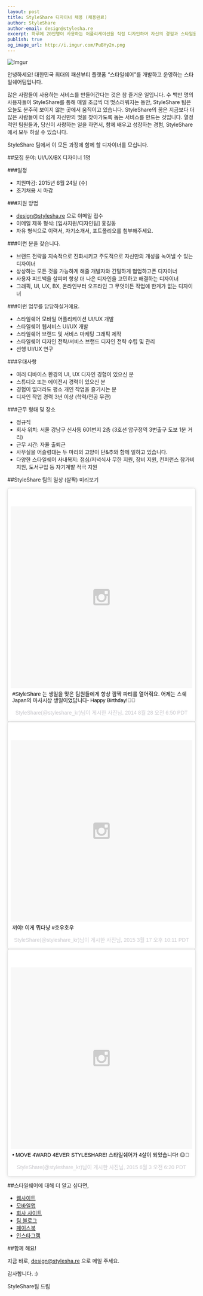 ```yaml
---
layout: post
title: StyleShare 디자이너 채용 (채용완료)
author: StyleShare
author-email: design@stylesha.re
excerpt: 하루에 20만명이 사용하는 어플리케이션을 직접 디자인하며 자신의 경험과 스타일을 녹여내보세요. 작지만 끈끈한 스타일쉐어 디자인팀은 언제든지 당신이 제안할 디자인에 귀기울이고 받아들일 준비가 되어있습니다. StyleShare와 함께 할 디자이너를 모십니다!
publish: true
og_image_url: http://i.imgur.com/PuBYy2n.png
---
```


![Imgur](http://i.imgur.com/PuBYy2n.png)

안녕하세요! 대한민국 최대의 패션뷰티 플랫폼 “스타일쉐어”를 개발하고 운영하는 스타일쉐어팀입니다.

많은 사람들이 사용하는 서비스를 만들어간다는 것은 참 즐거운 일입니다. 수 백만 명의 사용자들이 StyleShare를 통해 매일 조금씩 더 멋스러워지는 동안, StyleShare 팀은 오늘도 분주히 보이지 않는 곳에서 움직이고 있습니다. StyleShare의 꿈은 지금보다 더 많은 사람들이 더 쉽게 자신만의 멋을 찾아가도록 돕는 서비스를 만드는 것입니다. 열정적인 팀원들과, 당신이 사랑하는 일을 하면서, 함께 배우고 성장하는 경험, StyleShare에서 모두 하실 수 있습니다.

StyleShare 팀에서 이 모든 과정에 함께 할 디자이너를 모십니다.

##모집 분야: UI/UX/BX 디자이너 1명

###일정

- 지원마감: 2015년 6월 24일 (수)
- 조기채용 시 마감

###지원 방법

- design@stylesha.re 으로 이메일 접수
- 이메일 제목 형식: [입사지원/디자인팀] 홍길동
- 자유 형식으로 이력서, 자기소개서, 포트폴리오를 첨부해주세요.

###이런 분을 찾습니다.

- 브랜드 전략을 지속적으로 진화시키고 주도적으로 자신만의 개성을 녹여낼 수 있는 디자이너
- 상상하는 모든 것을 가능하게 해줄 개발자와 긴밀하게 협업하고픈 디자이너
- 사용자 피드백을 살피며 항상 더 나은 디자인을 고민하고 해결하는 디자이너
- 그래픽, UI, UX, BX, 온라인부터 오프라인 그 무엇이든 작업에 한계가 없는 디자이너

###이런 업무를 담당하실거에요.

- 스타일쉐어 모바일 어플리케이션 UI/UX 개발
- 스타일쉐어 웹서비스 UI/UX 개발
- 스타일쉐어 브랜드 및 서비스 마케팅 그래픽 제작
- 스타일쉐어 디자인 전략/서비스 브랜드 디자인 전략 수립 및 관리
- 선행 UI/UX 연구

###우대사항

- 여러 디바이스 환경의 UI, UX 디자인 경험이 있으신 분
- 스튜디오 또는 에이전시 경력이 있으신 분
- 경험이 없더라도 평소 개인 작업을 즐기시는 분
- 디자인 작업 경력 3년 이상 (학력/전공 무관)

###근무 형태 및 장소

- 정규직
- 회사 위치: 서울 강남구 신사동 601번지 2층 (3호선 압구정역 3번출구 도보 1분 거리)
- 근무 시간: 자율 출퇴근
- 사무실을 어슬렁대는 두 마리의 고양이 단&추와 함께 일하고 있습니다.
- 다양한 스타일쉐어 사내복지: 점심/저녁식사 무한 지원, 장비 지원, 컨퍼런스 참가비 지원, 도서구입 등 자기계발 적극 지원

##StyleShare 팀의 일상 (살짝) 미리보기

<blockquote class="instagram-media" data-instgrm-captioned data-instgrm-version="4" style=" background:#FFF; border:0; border-radius:3px; box-shadow:0 0 1px 0 rgba(0,0,0,0.5),0 1px 10px 0 rgba(0,0,0,0.15); margin: 1px; max-width:658px; padding:0; width:99.375%; width:-webkit-calc(100% - 2px); width:calc(100% - 2px);"><div style="padding:8px;"> <div style=" background:#F8F8F8; line-height:0; margin-top:40px; padding:50% 0; text-align:center; width:100%;"> <div style=" background:url(data:image/png;base64,iVBORw0KGgoAAAANSUhEUgAAACwAAAAsCAMAAAApWqozAAAAGFBMVEUiIiI9PT0eHh4gIB4hIBkcHBwcHBwcHBydr+JQAAAACHRSTlMABA4YHyQsM5jtaMwAAADfSURBVDjL7ZVBEgMhCAQBAf//42xcNbpAqakcM0ftUmFAAIBE81IqBJdS3lS6zs3bIpB9WED3YYXFPmHRfT8sgyrCP1x8uEUxLMzNWElFOYCV6mHWWwMzdPEKHlhLw7NWJqkHc4uIZphavDzA2JPzUDsBZziNae2S6owH8xPmX8G7zzgKEOPUoYHvGz1TBCxMkd3kwNVbU0gKHkx+iZILf77IofhrY1nYFnB/lQPb79drWOyJVa/DAvg9B/rLB4cC+Nqgdz/TvBbBnr6GBReqn/nRmDgaQEej7WhonozjF+Y2I/fZou/qAAAAAElFTkSuQmCC); display:block; height:44px; margin:0 auto -44px; position:relative; top:-22px; width:44px;"></div></div> <p style=" margin:8px 0 0 0; padding:0 4px;"> <a href="https://instagram.com/p/sPoZx0GOek/" style=" color:#000; font-family:Arial,sans-serif; font-size:14px; font-style:normal; font-weight:normal; line-height:17px; text-decoration:none; word-wrap:break-word;" target="_top">#StyleShare 는 생일을 맞은 팀원들에게 항상 깜짝 파티를 열어줘요. 어제는 스쉐 Japan의 마사시상 생일이었답니다-  Happy Birthday!🎂🎁</a></p> <p style=" color:#c9c8cd; font-family:Arial,sans-serif; font-size:14px; line-height:17px; margin-bottom:0; margin-top:8px; overflow:hidden; padding:8px 0 7px; text-align:center; text-overflow:ellipsis; white-space:nowrap;">StyleShare(@styleshare_kr)님이 게시한 사진님, <time style=" font-family:Arial,sans-serif; font-size:14px; line-height:17px;" datetime="2014-08-28T13:50:01+00:00">2014  8월 28 오전 6:50 PDT</time></p></div></blockquote>
<script async defer src="//platform.instagram.com/en_US/embeds.js"></script>
<blockquote class="instagram-media" data-instgrm-captioned data-instgrm-version="4" style=" background:#FFF; border:0; border-radius:3px; box-shadow:0 0 1px 0 rgba(0,0,0,0.5),0 1px 10px 0 rgba(0,0,0,0.15); margin: 1px; max-width:658px; padding:0; width:99.375%; width:-webkit-calc(100% - 2px); width:calc(100% - 2px);"><div style="padding:8px;"> <div style=" background:#F8F8F8; line-height:0; margin-top:40px; padding:50% 0; text-align:center; width:100%;"> <div style=" background:url(data:image/png;base64,iVBORw0KGgoAAAANSUhEUgAAACwAAAAsCAMAAAApWqozAAAAGFBMVEUiIiI9PT0eHh4gIB4hIBkcHBwcHBwcHBydr+JQAAAACHRSTlMABA4YHyQsM5jtaMwAAADfSURBVDjL7ZVBEgMhCAQBAf//42xcNbpAqakcM0ftUmFAAIBE81IqBJdS3lS6zs3bIpB9WED3YYXFPmHRfT8sgyrCP1x8uEUxLMzNWElFOYCV6mHWWwMzdPEKHlhLw7NWJqkHc4uIZphavDzA2JPzUDsBZziNae2S6owH8xPmX8G7zzgKEOPUoYHvGz1TBCxMkd3kwNVbU0gKHkx+iZILf77IofhrY1nYFnB/lQPb79drWOyJVa/DAvg9B/rLB4cC+Nqgdz/TvBbBnr6GBReqn/nRmDgaQEej7WhonozjF+Y2I/fZou/qAAAAAElFTkSuQmCC); display:block; height:44px; margin:0 auto -44px; position:relative; top:-22px; width:44px;"></div></div> <p style=" margin:8px 0 0 0; padding:0 4px;"> <a href="https://instagram.com/p/0W1mqkmOVG/" style=" color:#000; font-family:Arial,sans-serif; font-size:14px; font-style:normal; font-weight:normal; line-height:17px; text-decoration:none; word-wrap:break-word;" target="_top">끼야! 이게 뭐다냥 #호우호우</a></p> <p style=" color:#c9c8cd; font-family:Arial,sans-serif; font-size:14px; line-height:17px; margin-bottom:0; margin-top:8px; overflow:hidden; padding:8px 0 7px; text-align:center; text-overflow:ellipsis; white-space:nowrap;">StyleShare(@styleshare_kr)님이 게시한 사진님, <time style=" font-family:Arial,sans-serif; font-size:14px; line-height:17px;" datetime="2015-03-18T05:11:12+00:00">2015  3월 17 오후 10:11 PDT</time></p></div></blockquote>
<script async defer src="//platform.instagram.com/en_US/embeds.js"></script>
<blockquote class="instagram-media" data-instgrm-captioned data-instgrm-version="4" style=" background:#FFF; border:0; border-radius:3px; box-shadow:0 0 1px 0 rgba(0,0,0,0.5),0 1px 10px 0 rgba(0,0,0,0.15); margin: 1px; max-width:658px; padding:0; width:99.375%; width:-webkit-calc(100% - 2px); width:calc(100% - 2px);"><div style="padding:8px;"> <div style=" background:#F8F8F8; line-height:0; margin-top:40px; padding:50% 0; text-align:center; width:100%;"> <div style=" background:url(data:image/png;base64,iVBORw0KGgoAAAANSUhEUgAAACwAAAAsCAMAAAApWqozAAAAGFBMVEUiIiI9PT0eHh4gIB4hIBkcHBwcHBwcHBydr+JQAAAACHRSTlMABA4YHyQsM5jtaMwAAADfSURBVDjL7ZVBEgMhCAQBAf//42xcNbpAqakcM0ftUmFAAIBE81IqBJdS3lS6zs3bIpB9WED3YYXFPmHRfT8sgyrCP1x8uEUxLMzNWElFOYCV6mHWWwMzdPEKHlhLw7NWJqkHc4uIZphavDzA2JPzUDsBZziNae2S6owH8xPmX8G7zzgKEOPUoYHvGz1TBCxMkd3kwNVbU0gKHkx+iZILf77IofhrY1nYFnB/lQPb79drWOyJVa/DAvg9B/rLB4cC+Nqgdz/TvBbBnr6GBReqn/nRmDgaQEej7WhonozjF+Y2I/fZou/qAAAAAElFTkSuQmCC); display:block; height:44px; margin:0 auto -44px; position:relative; top:-22px; width:44px;"></div></div> <p style=" margin:8px 0 0 0; padding:0 4px;"> <a href="https://instagram.com/p/3d-yW5mOSa/" style=" color:#000; font-family:Arial,sans-serif; font-size:14px; font-style:normal; font-weight:normal; line-height:17px; text-decoration:none; word-wrap:break-word;" target="_top">• MOVE 4WARD 4EVER STYLESHARE!  스타일쉐어가 4살이 되었습니다! 😌🎂</a></p> <p style=" color:#c9c8cd; font-family:Arial,sans-serif; font-size:14px; line-height:17px; margin-bottom:0; margin-top:8px; overflow:hidden; padding:8px 0 7px; text-align:center; text-overflow:ellipsis; white-space:nowrap;">StyleShare(@styleshare_kr)님이 게시한 사진님, <time style=" font-family:Arial,sans-serif; font-size:14px; line-height:17px;" datetime="2015-06-03T13:20:19+00:00">2015  6월 3 오전 6:20 PDT</time></p></div></blockquote>
<script async defer src="//platform.instagram.com/en_US/embeds.js"></script>

##스타일쉐어에 대해 더 알고 싶다면,

- [웹사이트](http://www.stylesha.re)
- [모바일앱](http://stylesha.re/downloads)
- [회사 사이트](http://about.stylesha.re)
- [팀 블로그](http://styleshare.github.io)
- [페이스북](http://www.facebook.com/styleshareapp)
- [인스타그램](http://www.instagram.com/styleshare_kr)

##함께 해요!

지금 바로, design@stylesha.re 으로 메일 주세요.


감사합니다. :)

StyleShare팀 드림
